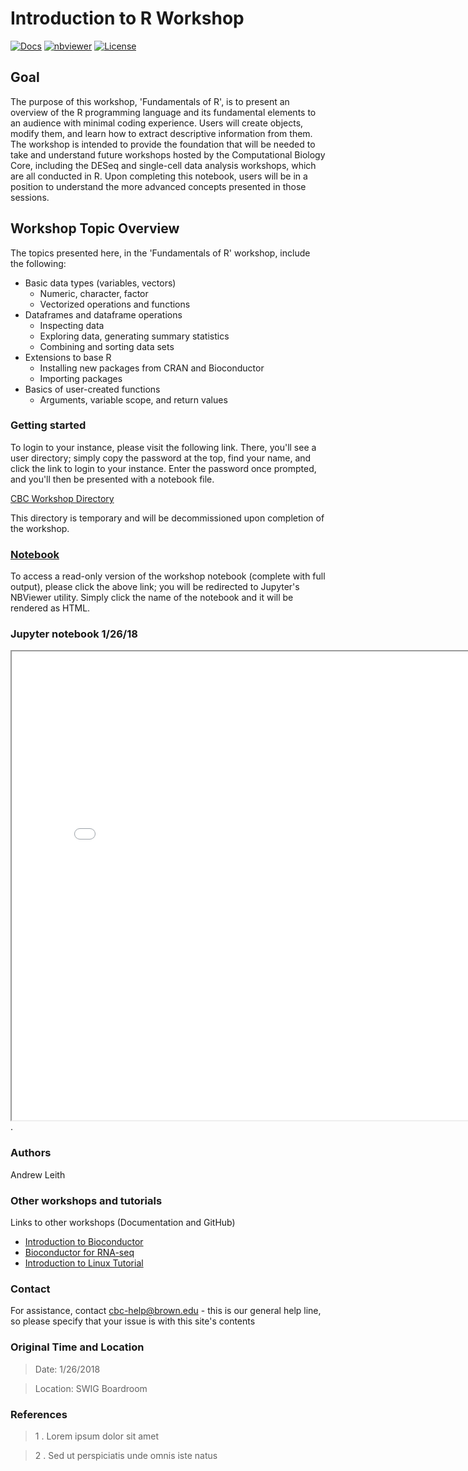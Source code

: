 # Introduction to R Workshop


[![Docs](https://img.shields.io/badge/docs-stable-blue.svg?style=flat-square)](https://compbiocore.github.io/r-workshop-1)
[![nbviewer](https://img.shields.io/badge/jupyter_notebooks-nbviewer-purple.svg?style=flat-square)](http://nbviewer.jupyter.org/github/compbiocore/r-workshop-1/tree/master/docs/src/notebooks)
[![License](https://img.shields.io/aur/license/yaourt.svg)](https://raw.githubusercontent.com/compbiocore/r-workshop-1/master/LICENSE)

## Goal

The purpose of this workshop, 'Fundamentals of R', is to present an overview of the R programming language and its fundamental elements to an audience with minimal coding experience.  Users will create objects, modify them, and learn how to extract descriptive information from them.  The workshop is intended to provide the foundation that will be needed to take and understand future workshops hosted by the Computational Biology Core, including the DESeq and single-cell data analysis workshops, which are all conducted in R.  Upon completing this notebook, users will be in a position to understand the more advanced concepts presented in those sessions.

## Workshop Topic Overview

The topics presented here, in the 'Fundamentals of R' workshop, include the following:

* Basic data types (variables, vectors)
    * Numeric, character, factor
    * Vectorized operations and functions
* Dataframes and dataframe operations
    * Inspecting data
    * Exploring data, generating summary statistics
    * Combining and sorting data sets
* Extensions to base R
    * Installing new packages from CRAN and Bioconductor
    * Importing packages
* Basics of user-created functions
    * Arguments, variable scope, and return values


### Getting started

To login to your instance, please visit the following link.  There, you'll see a user directory; simply copy the password at the top, find your name, and click the link to login to your instance.  Enter the password once prompted, and you'll then be presented with a notebook file.

[CBC Workshop Directory](https://compbiocore.github.io/cbc-workshop-directory/html/index.html)

This directory is temporary and will be decommissioned upon completion of the workshop.

### **[Notebook](http://nbviewer.jupyter.org/github/compbiocore/r-workshop-1/tree/master/docs/src/notebooks)**

To access a read-only version of the workshop notebook (complete with full output), please click the above link; you will be redirected to Jupyter's NBViewer utility.  Simply click the name of the notebook and it will be rendered as HTML.

### Jupyter notebook 1/26/18
<iframe src="assets/r_workshop_notebook_with_output.html" height="750px" width="800px"></iframe>.  

### Authors

Andrew Leith

### Other workshops and tutorials

Links to other workshops (Documentation and GitHub)  

- [Introduction to Bioconductor](https://compbiocore.github.io/bioconductor-workshop-1/)  
- [Bioconductor for RNA-seq](https://compbiocore.github.io/bioconductor-workshop-2/html/index.html)  
- [Introduction to Linux Tutorial](https://compbiocore.github.io/cbc-linux-tutorial/html/index.html)

### Contact

For assistance, contact cbc-help@brown.edu - this is our general help line, so please specify that your issue is with this site's contents

### Original Time and Location

> Date: 1/26/2018

> Location: SWIG Boardroom

###  References  

> 1 .  Lorem ipsum dolor sit amet

> 2 .  Sed ut perspiciatis unde omnis iste natus
